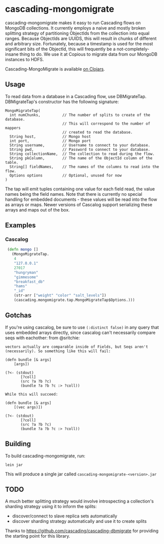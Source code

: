 cascading-mongomigrate
===================

cascading-mongomigrate makes it easy to run Cascading flows on MongoDB
collections. It currently employs a naive and mostly broken splitting
strategy of partitioning ObjectIds from the collection into equal
ranges. Because ObjectIds are UUIDS, this will result in chunks of
different and arbitrary size. Fortunately, because a timestamp is used
for the most significant bits of the ObjectId, this will frequently be
a not-completely-insane thing to do. We use it at Copious to migrate data
from our MongoDB instances to HDFS.

Cascading-MongoMigrate is available [on Clojars](http://clojars.org/cascading-mongomigrate).

Usage
-----

To read data from a database in a Cascading flow, use DBMigrateTap.
DBMigrateTap's constructor has the following signature:

    MongoMigrateTap(
      int numChunks,          // The number of splits to create of the database.
                              // This will correspond to the number of mappers
                              // created to read the database.
      String host,            // Mongo host
      int port,               // Mongo port
      String username,        // Username to connect to your database.
      String pwd,             // Password to connect to your database.
      String collectionName,  // The collection to read during the flow.
      String pkColumn,        // The name of the ObjectId column of the table.
      String[] fieldNames,    // The names of the columns to read into the flow.
      Options options         // Optional, unused for now
    )

The tap will emit tuples containing one value for each field read, the value
names being the field names. Note that there is currently no special handling for
embedded documents - these values will be read into the flow as arrays or maps.
Newer versions of Cascalog support serializing these arrays and maps out of the
box.

Examples
--------

### Cascalog

```clojure
 (defn mongo []
   (MongoMigrateTap.
    4
    "127.0.0.1"
    27017
    "hungryman"
    "gimmesome"
    "breakfast_db"
    "hams"
    "_id"
    (str-arr ["weight" "color" "salt_levels"])
    (cascading.mongomigrate.tap.MongoMigrateTap$Options.)))

```

Gotchas
-------

If you're using cascalog, be sure to use `(:distinct false)` in any query that uses
embedded arrays directly, since cascalog can't necessarily compare seqs with eachother: from @sritchie:

    vectors actually are comparable inside of Fields, but Seqs aren't (necessarily). So something like this will fail:

    (defn bundle [& args]
        [args])

    (?<- (stdout)
           [?coll]
           (src ?a ?b ?c)
           (bundle ?a ?b ?c :> ?coll))

    While this will succeed:

    (defn bundle [& args]
        [(vec args)])

    (?<- (stdout)
           [?coll]
           (src ?a ?b ?c)
           (bundle ?a ?b ?c :> ?coll))


Building
--------

To build cascading-mongomigrate, run:

    lein jar

This will produce a single jar called `cascading-mongomigrate-<version>.jar`


TODO
----

A much better splitting strategy would involve introspecting a collection's
sharding strategy using it to inform the splits:

- discover/connect to slave replica sets automatically
- discover sharding strategy automatically and use it to create splits



Thanks to https://github.com/cascading/cascading-dbmigrate for providing the starting point for this library.

